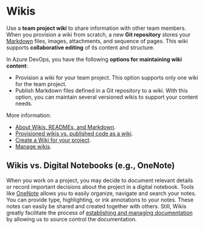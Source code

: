 # Wikis

Use a **team project wiki** to share information with other team members. When you provision a wiki from scratch, a new **Git repository** stores your [Markdown](./languages.md#markdown) files, images, attachments, and sequence of pages. This wiki supports **collaborative editing** of its content and structure.

In Azure DevOps, you have the following **options for maintaining wiki content**:

- Provision a wiki for your team project. This option supports only one wiki for the team project.
- Publish Markdown files defined in a Git repository to a wiki. With this option, you can maintain several versioned wikis to support your content needs.

More information:

- [About Wikis, READMEs, and Markdown](https://learn.microsoft.com/en-us/azure/devops/project/wiki/about-readme-wiki?view=azure-devops).
- [Provisioned wikis vs. published code as a wiki](https://learn.microsoft.com/en-us/azure/devops/project/wiki/provisioned-vs-published-wiki?view=azure-devops).
- [Create a Wiki for your project](https://learn.microsoft.com/en-us/azure/devops/project/wiki/wiki-create-repo?view=azure-devops&tabs=browser).
- [Manage wikis](https://learn.microsoft.com/en-us/azure/devops/project/wiki/manage-wikis?view=azure-devops).

## Wikis vs. Digital Notebooks (e.g., OneNote)

When you work on a project, you may decide to document relevant details or record important decisions about the project in a digital notebook. Tools like [OneNote](https://www.microsoft.com/en-us/microsoft-365/onenote/digital-note-taking-app) allows you to easily organize, navigate and search your notes. You can provide type, highlighting, or ink annotations to your notes. These notes can easily be shared and created together with others. Still, Wikis greatly facilitate the process of [establishing and managing documentation](../best-practices/establish-and-manage.md) by allowing us to source control the documentation.
